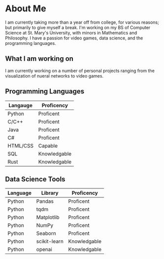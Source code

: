 # About Me
I am currently taking more than a year off from college, for various reasons; but primarily to give myself a break. I'm working on my BS of Computer Science at St. Mary's University, with minors in Mathematics and Philosophy. I have a passion for video games, data science, and the programming languages.

## What I am working on
I am currently working on a number of personal projects ranging from the visualization of nueral networks to video games. 

## Programming Languages
| Langauge | Proficency |
| -------- | ---------- |
| Python   | Proficent  |
| C/C++    | Proficent  |
| Java     | Proficent  |
| C#       | Proficent  |
| HTML/CSS | Capable |
| SQL | Knowledgable |
| Rust | Knowledgable |

## Data Science Tools
| Language | Library | Proficency |
| -------- | ------- | ---------- |
| Python | Pandas | Proficent |
| Python | tqdm | Proficent |
| Python | Matplotlib | Proficent |
| Python | NumPy | Proficent |
| Python | Seaborn | Proficent |
| Python | scikit-learn | Knowledgable | 
| Python | openai | Knowledgable |

